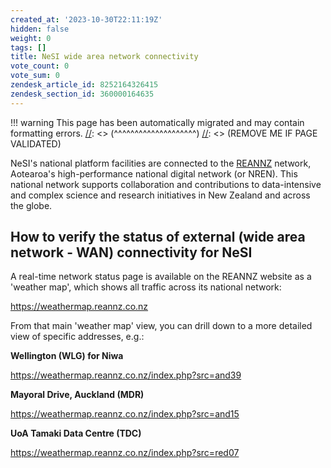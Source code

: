 ```yaml
---
created_at: '2023-10-30T22:11:19Z'
hidden: false
weight: 0
tags: []
title: NeSI wide area network connectivity
vote_count: 0
vote_sum: 0
zendesk_article_id: 8252164326415
zendesk_section_id: 360000164635
---
```




[//]: <> (REMOVE ME IF PAGE VALIDATED)
[//]: <> (vvvvvvvvvvvvvvvvvvvv)
!!! warning
    This page has been automatically migrated and may contain formatting errors.
[//]: <> (^^^^^^^^^^^^^^^^^^^^)
[//]: <> (REMOVE ME IF PAGE VALIDATED)

NeSI's national platform facilities are connected to the
[REANNZ](https://www.reannz.co.nz/) network, Aotearoa's high-performance
national digital network (or NREN). This national network supports
collaboration and contributions to data-intensive and complex science
and research initiatives in New Zealand and across the globe. 

## How to verify the status of external (wide area network - WAN) connectivity for NeSI

A real-time network status page is available on the REANNZ website as a
'weather map', which shows all traffic across its national network:

<https://weathermap.reannz.co.nz>

From that main 'weather map' view, you can drill down to a more detailed
view of specific addresses, e.g.:

**Wellington (WLG) for Niwa**

<https://weathermap.reannz.co.nz/index.php?src=and39>

**Mayoral Drive, Auckland (MDR)**

<https://weathermap.reannz.co.nz/index.php?src=and15>

**UoA Tamaki Data Centre (TDC)**

<https://weathermap.reannz.co.nz/index.php?src=red07>

 

 